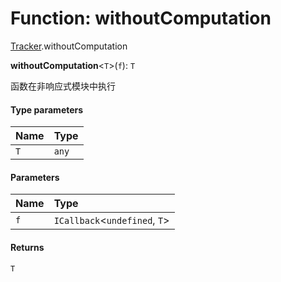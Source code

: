 # Function: withoutComputation

[Tracker](/en/auto-docs/reactive/modules/Tracker.md).withoutComputation

**withoutComputation**<`T`>(`f`): `T`

函数在非响应式模块中执行

#### Type parameters

| Name | Type |
| :------ | :------ |
| `T` | `any` |

#### Parameters

| Name | Type |
| :------ | :------ |
| `f` | `ICallback`<`undefined`, `T`> |

#### Returns

`T`
